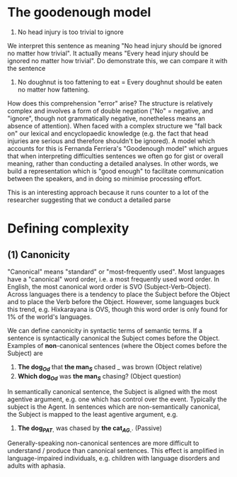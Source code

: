 # The goodenough model

1. No head injury is too trivial to ignore

We interpret this sentence as meaning "No head injury should be ignored no matter how trivial". It actually means "Every head injury should be ignored no matter how trivial". Do demonstrate this, we can compare it with the sentence

1. No doughnut is too fattening to eat = Every doughnut should be eaten no matter how fattening.

How does this comprehension "error" arise? The structure is relatively complex and involves a form of double negation ("No" = negative, and "ignore", though not grammatically negative, nonetheless means an absence of attention). When faced with a complex structure we "fall back on" our lexical and encyclopaedic knowledge (e.g. the fact that head injuries are serious and therefore shouldn't be ignored). A model which accounts for this is Fernanda Ferriera's "Goodenough model" which argues that when interpreting difficulties sentences we often go for gist or overall meaning, rather than conducting a detailed analyses. In other words, we build a representation which is "good enough" to facilitate communication between the speakers, and in doing so minimise processing effort.

This is an interesting approach because it runs counter to a lot of the researcher suggesting that we conduct a detailed parse

# Defining complexity

## (1) Canonicity

"Canonical" means "standard" or "most-frequently used". Most languages have a "canonical" word order, i.e. a most frequently used word order. In English, the most canonical word order is SVO (Subject-Verb-Object). Across languages there is a tendency to place the Subject before the Object and to place the Verb before the Object. However, some languages buck this trend, e.g. Hixkarayana is OVS, though this word order is only found for 1% of the world's languages.

We can define canonicity in syntactic terms of semantic terms. If a sentence is syntactically canonical the Subject comes before the Object. Examples of **non**-canonical sentences (where the Object comes before the Subject) are

1. **The dog$_{Od}$** that **the man$_{S}$** chased _ was brown (Object relative)
2. **Which dog$_{Od}$** was **the man$_{S}$** chasing? (Object question)

In semantically canonical sentence, the Subject is aligned with the most agentive argument, e.g. one which has control over the event. Typically the subject is the Agent. In sentences which are non-semantically canonical, the Subject is mapped to the least agentive argument, e.g.

1. **The dog$_{PAT.}$** was chased by **the cat$_{AG.}$**. (Passive)

Generally-speaking non-canonical sentences are more difficult to understand / produce than canonical sentences. This effect is amplified in language-impaired individuals, e.g. children with language disorders and adults with aphasia. 
